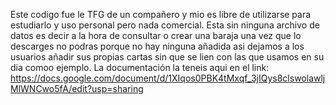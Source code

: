 Este codigo fue le TFG de un compañero y mio es libre de utilizarse para estudiarlo y uso personal pero nada comercial.
Esta sin ninguna archivo de datos es decir a la hora de consultar o crear una baraja una vez que lo descarges no podras porque no hay ninguna añadida asi dejamos a los usuarios añadir sus propias cartas sin que se lien con las que usamos en su dia comoo ejemplo.
La documentación la teneis aqui en el link: https://docs.google.com/document/d/1XIqos0PBK4tMxqf_3jIQys8clswolawljMlWNCwo5fA/edit?usp=sharing
